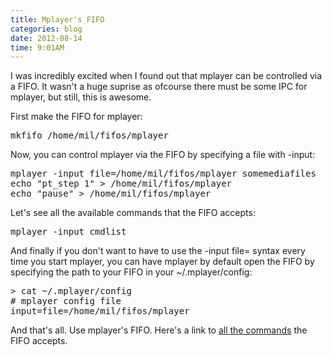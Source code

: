 ```yaml
---
title: Mplayer's FIFO
categories: blog
date: 2012-08-14
time: 9:01AM
---
```

I was incredibly excited when I found out that mplayer can be controlled via a FIFO. It wasn't a huge suprise as ofcourse there must be some IPC for mplayer, but still, this is awesome.

First make the FIFO for mplayer:

<pre data-language="c">
mkfifo /home/mil/fifos/mplayer
</pre>

Now, you can control mplayer via the FIFO by specifying a file with -input:

<pre data-language="c">
mplayer -input file=/home/mil/fifos/mplayer somemediafiles 
echo "pt_step 1" > /home/mil/fifos/mplayer
echo "pause" > /home/mil/fifos/mplayer
</pre>

Let's see all the available commands that the FIFO accepts:

<pre data-language="c">mplayer -input cmdlist</pre>

And finally if you don't want to have to use the -input file= syntax every time you start mplayer, you can have mplayer by default open the FIFO by specifying the path to your FIFO in your ~/.mplayer/config:

<pre data-language="c">
> cat ~/.mplayer/config
# mplayer config file
input=file=/home/mil/fifos/mplayer
</pre>

And that's all. Use mplayer's FIFO. Here's a link to [all the commands](http://www.mplayerhq.hu/DOCS/tech/slave.txt) the FIFO accepts.

